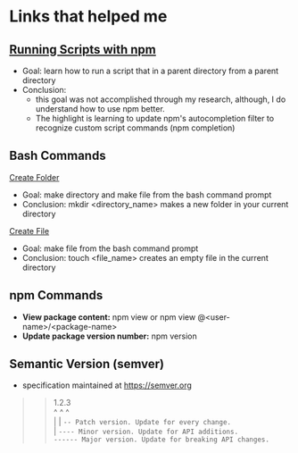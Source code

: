 # Links that helped me

## [Running Scripts with npm](https://blog.jayway.com/2014/03/28/running-scripts-with-npm/)
- Goal: learn how to run a script that in a parent directory from a parent directory
- Conclusion: 
    - this goal was not accomplished through my research, although, I do understand how to use npm better.  
    - The highlight is learning to update npm's autocompletion filter to recognize custom script commands (npm completion)

## Bash Commands
[Create Folder](http://mally.stanford.edu/~sr/computing/basic-unix.html)
- Goal: make directory and make file from the bash command prompt
- Conclusion: mkdir <directory_name> makes a new folder in your current directory

[Create File](https://stackoverflow.com/a/9381492)
- Goal: make file from the bash command prompt
- Conclusion: touch <file_name> creates an empty file in the current directory

## npm Commands
- **View package content:** npm view or npm view @\<user-name>/\<package-name>
- **Update package version number:** npm version

## Semantic Version (semver)
- specification maintained at https://semver.org
>>
>>1.2.3\
>>^ ^ ^\
>>| | `-- Patch version. Update for every change.`\
>>| `---- Minor version. Update for API additions.`\
>>`------ Major version. Update for breaking API changes.`